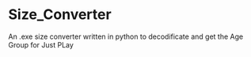 # Size_Converter
An .exe size converter written in python to decodificate and get the Age Group for Just PLay

